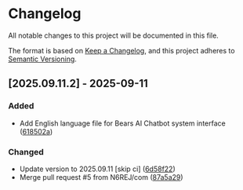 # Changelog

All notable changes to this project will be documented in this file.

The format is based on [Keep a Changelog](https://keepachangelog.com/en/1.0.0/),
and this project adheres to [Semantic Versioning](https://semver.org/spec/v2.0.0.html).

## [2025.09.11.2] - 2025-09-11

### Added

* Add English language file for Bears AI Chatbot system interface ([618502a](https://github.com/N6REJ/bears_aichatbot/commit/618502a))

### Changed

* Update version to 2025.09.11 [skip ci] ([6d58f22](https://github.com/N6REJ/bears_aichatbot/commit/6d58f22))
* Merge pull request #5 from N6REJ/com ([87a5a29](https://github.com/N6REJ/bears_aichatbot/commit/87a5a29))

